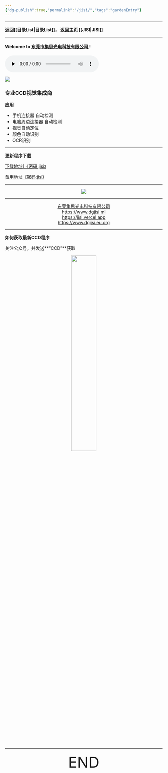 ```yaml
---
{"dg-publish":true,"permalink":"/jisi/","tags":"gardenEntry"}
---
```



---

**返回[[目录List\|目录List]]，    返回主页 [[JISI\|JISI]]**

---
#### Welcome to [东莞市集思光电科技有限公司 ](https://dgjisi.eu.org) ! 

<audio id="audio" controls="" preload="none" autoplay="autoplay">
      <source id="mp3" src="https://alist.zzggc01.ml/d/123pan/123pan/%E9%9F%B3%E4%B9%90/%E9%82%A3%E5%A5%B3%E5%AD%A9%E5%AF%B9%E6%88%91%E8%AF%B4%20(%E5%AE%8C%E6%95%B4%E7%89%88)%20.mp3?sign=-MIb0ehYDHB3vaGR66RTOZ4qP2qvzpiH1RzyRvAu0nU=:0">
</audio>

![](https://cloud.jisi.cf/api/v3/file/source/1266/hello%20world_02.png?sign=lmeulN56D3dF6o1CJS0hFy-7Ud1IlZ6EKHA2FsAwu1A%3D%3A0)

### 专业CCD视觉集成商

**应用**

- 手机连接器 自动检测
-  电脑周边连接器 自动检测
-  视觉自动定位
- 颜色自动识别
- OCR识别

---


**更新程序下载**

<left><a href="https://cloud.jisi.cf/s/wZfL" target="_blank">下载地址1《密码:jisi》</a><left>

<left><a href="https://jisi.lanzout.com/b0114318j" target="_blank">备用地址《密码:jisi》</a><left>

---


<div align="center">
    <img src="https://cloud.jisi.cf/api/v3/file/source/1152/0602-04.jpg?sign=CJ3N202laSaNOnwUKyra9zbknIn5Vq4lQ2I2iTRO34M%3D%3A0"></img>
</div>




---
<center><a href="Https://www.dgjisi.ml" target="_blank">东莞集思光电科技有限公司</a></center>

<center><a href="Https://www.dgjisi.ml" target="_blank">https://www.dgjisi.ml</a></center>

<center><a href="Https://www.dgjisi.eu.org" target="_blank">https://jisi.vercel.app</a></center>

<center><a href="Https://www.dgjisi.eu.org" target="_blank">https://www.dgjisi.eu.org</a></center>

---
**如何获取最新CCD程序**

关注公众号，并发送**“CCD”**获取

<div align="center">
    <img src="https://cloud.jisi.cf/api/v3/file/source/1124/JISI%20%E5%85%AC%E4%BC%97%E5%8F%B7.jpg?sign=vxeGqA0B2Y-Yger8pV5Rxvdh6ZeBWi4fVG1Wm98bXNo%3D%3A0" width="40%" height="40%"></img>
</div>


------

<div align='center' ><font size='50'>END</font></div>